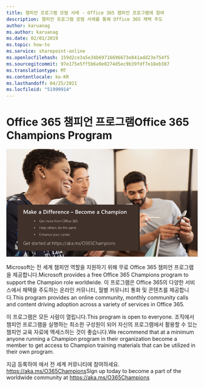```yaml
---
title: 챔피언 프로그램 모범 사례 - Office 365 챔피언 프로그램에 참여
description: 챔피언 프로그램 모범 사례를 통해 Office 365 채택 주도
author: karuanag
ms.author: karuanag
ms.date: 02/01/2019
ms.topic: how-to
ms.service: sharepoint-online
ms.openlocfilehash: 159d2ce3a5e34b69716696673e841add23e754f5
ms.sourcegitcommit: 97e175e5ff5b6a9e0274d5ec9b39fdf7e18eb387
ms.translationtype: MT
ms.contentlocale: ko-KR
ms.lasthandoff: 04/25/2021
ms.locfileid: "51999914"
---
```

# <a name="office-365-champions-program"></a><span data-ttu-id="01432-103">Office 365 챔피언 프로그램</span><span class="sxs-lookup"><span data-stu-id="01432-103">Office 365 Champions Program</span></span> 

![차이를 챔피언이 되기](media/makeadifference.png)

<span data-ttu-id="01432-105">Microsoft는 전 세계 챔피언 역할을 지원하기 위해 무료 Office 365 챔피언 프로그램을 제공합니다.</span><span class="sxs-lookup"><span data-stu-id="01432-105">Microsoft provides a free Office 365 Champions program to support the Champion role worldwide.</span></span>  <span data-ttu-id="01432-106">이 프로그램은 Office 365의 다양한 서비스에서 채택을 주도하는 온라인 커뮤니티, 월별 커뮤니티 통화 및 콘텐츠를 제공합니다.</span><span class="sxs-lookup"><span data-stu-id="01432-106">This program provides an online community, monthly community calls and content driving adoption across a variety of services in Office 365.</span></span>

<span data-ttu-id="01432-107">이 프로그램은 모든 사람이 열립니다.</span><span class="sxs-lookup"><span data-stu-id="01432-107">This program is open to everyone.</span></span>  <span data-ttu-id="01432-108">조직에서 챔피언 프로그램을 실행하는 최소한 구성원이 되어 자신의 프로그램에서 활용할 수 있는 챔피언 교육 자료에 액세스하는 것이 좋습니다.</span><span class="sxs-lookup"><span data-stu-id="01432-108">We recommend that at a minimum anyone running a Champion program in their organization become a member to get access to Champion training materials that can be utilized in their own program.</span></span> 

<span data-ttu-id="01432-109">지금 등록하여 에서 전 세계 커뮤니티에 참여하세요. https://aka.ms/O365Champions</span><span class="sxs-lookup"><span data-stu-id="01432-109">Sign up today to become a part of the worldwide community at https://aka.ms/O365Champions</span></span>  
